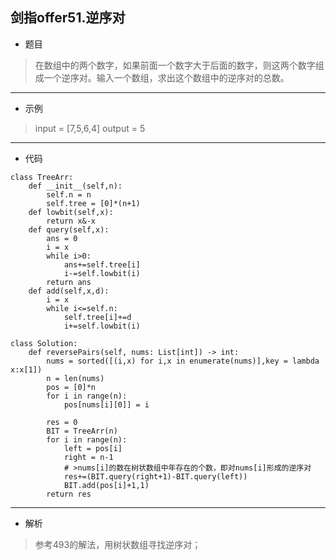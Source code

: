 剑指offer51.逆序对
----------
- 题目
> 在数组中的两个数字，如果前面一个数字大于后面的数字，则这两个数字组成一个逆序对。输入一个数组，求出这个数组中的逆序对的总数。
> 
----------
- 示例
> input = [7,5,6,4]
> output = 5
----------
- 代码
>
    class TreeArr:
        def __init__(self,n):
            self.n = n
            self.tree = [0]*(n+1)
        def lowbit(self,x):
            return x&-x
        def query(self,x):
            ans = 0
            i = x
            while i>0:
                ans+=self.tree[i]
                i-=self.lowbit(i)
            return ans
        def add(self,x,d):
            i = x
            while i<=self.n:
                self.tree[i]+=d
                i+=self.lowbit(i)
    
    class Solution:
        def reversePairs(self, nums: List[int]) -> int:
            nums = sorted([(i,x) for i,x in enumerate(nums)],key = lambda x:x[1])
            n = len(nums)
            pos = [0]*n
            for i in range(n):
                pos[nums[i][0]] = i
    
            res = 0
            BIT = TreeArr(n)
            for i in range(n):
                left = pos[i]
                right = n-1
                # >nums[i]的数在树状数组中年存在的个数，即对nums[i]形成的逆序对
                res+=(BIT.query(right+1)-BIT.query(left))
                BIT.add(pos[i]+1,1)
            return res
----------
 - 解析
 > 参考493的解法，用树状数组寻找逆序对；
>